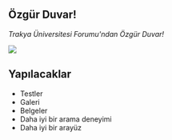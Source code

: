 ## Özgür Duvar!

*Trakya Üniversitesi Forumu'ndan Özgür Duvar!*

![](https://scontent-a-vie.xx.fbcdn.net/hphotos-ash3/t1.0-9/1384365_511392242283665_322222789_n.jpg)

## Yapılacaklar

* Testler
* Galeri
* Belgeler 
* Daha iyi bir arama deneyimi
* Daha iyi bir arayüz